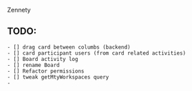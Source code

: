 Zennety

## TODO:
    - [] drag card between columbs (backend)
    - [] card participant users (from card related activities)
    - [] Board activity log
    - [] rename Board
    - [] Refactor permissions
    - [] tweak getMtyWorkspaces query
    -
